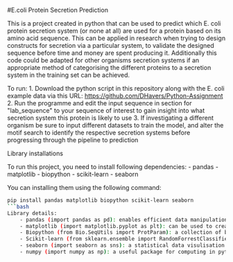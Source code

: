 #E.coli Protein Secretion Prediction

This is a project created in python that can be used to predict which E. coli protein secretion system (or none at all) are used for a protein based on its amino acid sequence. This can be applied in research when trying to design constructs for secretion via a particular system, to validate the designed sequence before time and money are spent producing it. Additionally this code could be adapted for other organisms secretion systems if an appropriate method of categorising the different proteins to a secretion system in the training set can be achieved. 

To run: 
	1. Download the python script in this repository along with the E. coli example data via this URL: https://github.com/DHavers/Python-Assignment
	2. Run the programme and edit the input sequence in section for "lab_sequence" to your sequence of interest to gain insight into what secretion system this protein is likely to use
	3. If investigating a different organism be sure to input different datasets to train the model, and alter the motif search to identify the respective secretion systems before progressing through the pipeline to prediction

Library installations

To run this project, you need to install following dependencies:
	- pandas 
	- matplotlib 
	- biopython
	- scikit-learn
	- seaborn

You can installing them using the following command:
```bash 
pip install pandas matplotlib biopython scikit-learn seaborn
```bash
Library details: 
	- pandas (import pandas as pd): enables efficient data manipulation and analysis by providing data structures like DataFrame
	- matplotlib (import matplotlib.pyplot as plt): can be used to create visulisations in python
	- Biopython (from Bio.SeqUtils import ProtParam): a collection of biological computation tools, including functions for working with protein sequences 
	- Scikit-learn (from sklearn.ensemble import RandomForrestClassifier, from sklearn.model_selection import train_test_split, from sklearn.metrics import accuracy_score): a machine learning library that provides tools for data analysis 
	- seaborn (import seaborn as sns): a statistical data visulisation tool 
	- numpy (import numpy as np): a useful package for computing in python, supporting large arrays and matrices and mathmatical functions 

